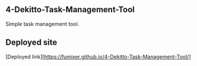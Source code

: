 ## 4-Dekitto-Task-Management-Tool
Simple task management tool.

## Deployed site
[Deployed link][https://fumixer.github.io/4-Dekitto-Task-Management-Tool/]
